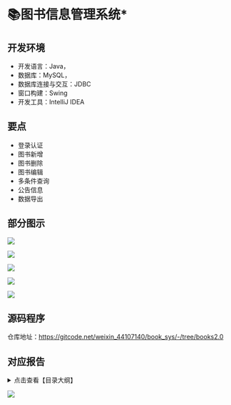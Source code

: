 # 📚图书信息管理系统*


<MyGlobalComponent />

## 开发环境

- 开发语言：Java，
- 数据库：MySQL，
- 数据库连接与交互：JDBC
- 窗口构建：Swing
- 开发工具：IntelliJ IDEA

## 要点
- 登录认证
- 图书新增
- 图书删除
- 图书编辑
- 多条件查询
- 公告信息
- 数据导出

## 部分图示


![](http://cdn.qiniu.liyansheng.top/img/1275d35c0bd24febaae6eb4c3e1f0f08.png)


![](http://cdn.qiniu.liyansheng.top/img/6df2a9a18a9842d58fb1ea9a9725a1b5.png)



![](http://cdn.qiniu.liyansheng.top/img/2aa4261d5cbc4dd9adf3cb884ffe7468.png)



![](http://cdn.qiniu.liyansheng.top/img/871e66d1a0cf47498061ff8b11aa7d8a.png)



![](http://cdn.qiniu.liyansheng.top/img/70fe5f5bf24a469aba8777e784d80e20.png)



## 源码程序
<PasswordProtected>

仓库地址：https://gitcode.net/weixin_44107140/book_sys/-/tree/books2.0

</PasswordProtected>

## 对应报告

<details>
  <summary>点击查看【目录大纲】</summary>

1. 一、实验目的
2. 二、项目背景
3. 三、开发环境
4. 四、需求分析
5. 五、系统架构
总体架构
功能模块
系统流程
6. 六、数据库设计
ER 分析
逻辑设计
建表 SQL
7. 七、系统实现
项目结构
实现效果
8. 八、关键代码
9. 九、总结
10. 十、参考文献

</details>


![](http://cdn.qiniu.liyansheng.top/img/20241122162929.png)
<!-- ![](http://cdn.qiniu.liyansheng.top/img/20241122162915.png) -->

<PaymentButton :productId="126" :buttonText="'点我获取-报告'"/>



